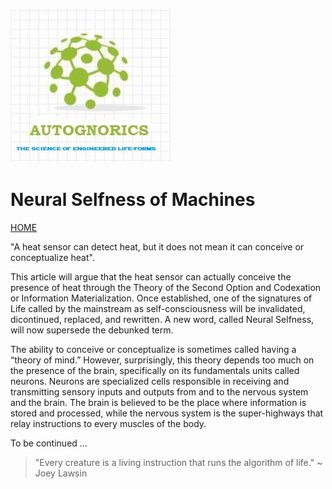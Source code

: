 ![AutoGnorics](gnorics.jpg)
# Neural Selfness of Machines
[HOME](https://autognorics.github.io/) 

"A heat sensor can detect heat, but it does not mean it can conceive or conceptualize heat".

This article will argue that the heat sensor can actually conceive the presence of heat through the Theory of the Second Option and Codexation or Information Materialization. Once established, one of the signatures of Life called by the mainstream as self-consciousness will be invalidated, dicontinued, replaced, and rewritten. A new word, called Neural Selfness, will now supersede the debunked term. 

The ability to conceive or conceptualize is sometimes called having a “theory of mind.” However, surprisingly, this theory depends too much on the presence of the brain, specifically on its fundamentals units called neurons. Neurons are specialized cells responsible in receiving and transmitting sensory inputs and outputs from and to the nervous system and the brain. The brain is believed to be the place where information is stored and processed, while the nervous system is the super-highways that relay instructions to every muscles of the body.

To be continued ...







> "Every creature is a living instruction that runs the algorithm of life." ~ Joey Lawsin
